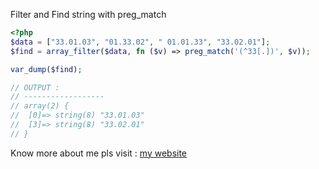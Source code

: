 

Filter and Find string with preg_match
```php
<?php
$data = ["33.01.03", "01.33.02", " 01.01.33", "33.02.01"];
$find = array_filter($data, fn ($v) => preg_match('(^33[.])', $v));

var_dump($find);

// OUTPUT : 
// ------------------
// array(2) {
//  [0]=> string(8) "33.01.03"
//  [3]=> string(8) "33.02.01"
// }
```

Know more about me pls visit : [my website](https://tamaasrory.com)